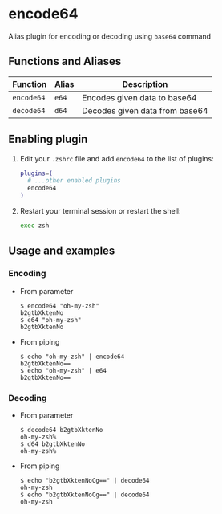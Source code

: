 # encode64

Alias plugin for encoding or decoding using `base64` command

## Functions and Aliases

| Function   | Alias | Description                    |
| ---------- | ----- | ------------------------------ |
| `encode64` | `e64` | Encodes given data to base64   |
| `decode64` | `d64` | Decodes given data from base64 |

## Enabling plugin

1. Edit your `.zshrc` file and add `encode64` to the list of plugins:

   ```sh
   plugins=(
     # ...other enabled plugins
     encode64
   )
   ```

2. Restart your terminal session or restart the shell:

   ```sh
   exec zsh
   ```

## Usage and examples

### Encoding

- From parameter

  ```console
  $ encode64 "oh-my-zsh"
  b2gtbXktenNo
  $ e64 "oh-my-zsh"
  b2gtbXktenNo
  ```

- From piping

  ```console
  $ echo "oh-my-zsh" | encode64
  b2gtbXktenNo==
  $ echo "oh-my-zsh" | e64
  b2gtbXktenNo==
  ```

### Decoding

- From parameter

  ```console
  $ decode64 b2gtbXktenNo
  oh-my-zsh%
  $ d64 b2gtbXktenNo
  oh-my-zsh%
  ```

- From piping

  ```console
  $ echo "b2gtbXktenNoCg==" | decode64
  oh-my-zsh
  $ echo "b2gtbXktenNoCg==" | decode64
  oh-my-zsh
  ```
